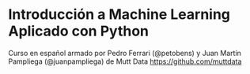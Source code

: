 # Introducción a Machine Learning Aplicado con Python

Curso en español armado por Pedro Ferrari (@petobens) y Juan Martín Pampliega (@juanpampliega) de Mutt Data https://github.com/muttdata
